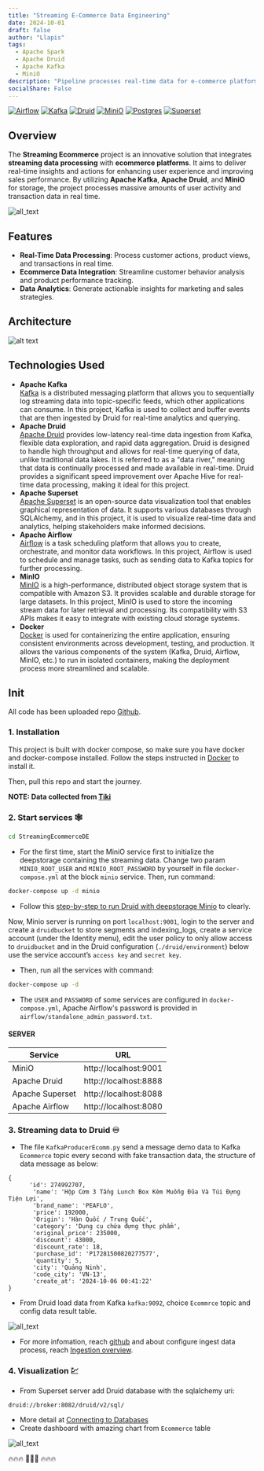 ```yaml
---
title: "Streaming E-Commerce Data Engineering"
date: 2024-10-01
draft: false
author: "Llapis"
tags:
  - Apache Spark
  - Apache Druid
  - Apache Kafka
  - MiniO
description: "Pipeline processes real-time data for e-commerce platforms."
socialShare: False
---
```


[![Airflow](https://img.shields.io/badge/Airflow-2.9.3-lightgrey)](https://airflow.apache.org/docs/)
[![Kafka](https://img.shields.io/badge/Kafka-lastest-black)](https://kafka.apache.org/documentation/)
[![Druid](https://img.shields.io/badge/Druid-30.0.0-lightblue)](https://druid.apache.org/docs/latest/design/)
[![MiniO](https://img.shields.io/badge/MiniO-lastest-darkred)](https://min.io/docs/minio/kubernetes/upstream/)
[![Postgres](https://img.shields.io/badge/Postgres-14alpine-blue)](https://www.postgresql.org/)
[![Superset](https://img.shields.io/badge/Superset-lastest-darkblue)](https://superset.apache.org/docs/intro)


## Overview

The **Streaming Ecommerce** project is an innovative solution that integrates **streaming data processing** with **ecommerce platforms**. It aims to deliver real-time insights and actions for enhancing user experience and improving sales performance. By utilizing **Apache Kafka**, **Apache Druid**, and **MiniO** for storage, the project processes massive amounts of user activity and transaction data in real time.

![all_text](/images/projects/streaming/viz.jpg)

## Features

- **Real-Time Data Processing**: Process customer actions, product views, and transactions in real time.
- **Ecommerce Data Integration**: Streamline customer behavior analysis and product performance tracking.
- **Data Analytics**: Generate actionable insights for marketing and sales strategies.

## Architecture
![alt text](/images/projects/streaming/architecture.png)

## Technologies Used
- **Apache Kafka**  
  [Kafka](https://kafka.apache.org/documentation/) is a distributed messaging platform that allows you to sequentially log streaming data into topic-specific feeds, which other applications can consume. In this project, Kafka is used to collect and buffer events that are then ingested by Druid for real-time analytics and querying.
- **Apache Druid**  
  [Apache Druid](https://druid.apache.org/docs/latest/design/) provides low-latency real-time data ingestion from Kafka, flexible data exploration, and rapid data aggregation. Druid is designed to handle high throughput and allows for real-time querying of data, unlike traditional data lakes. It is referred to as a "data river," meaning that data is continually processed and made available in real-time. Druid provides a significant speed improvement over Apache Hive for real-time data processing, making it ideal for this project.
- **Apache Superset**   
  [Apache Superset](https://superset.apache.org/docs/intro/) is an open-source data visualization tool that enables graphical representation of data. It supports various databases through SQLAlchemy, and in this project, it is used to visualize real-time data and analytics, helping stakeholders make informed decisions.
- **Apache Airflow**  
  [Airflow](https://airflow.apache.org/docs/) is a task scheduling platform that allows you to create, orchestrate, and monitor data workflows. In this project, Airflow is used to schedule and manage tasks, such as sending data to Kafka topics for further processing.
- **MinIO**  
  [MinIO](https://min.io/docs/minio/kubernetes/upstream/index.html) is a high-performance, distributed object storage system that is compatible with Amazon S3. It provides scalable and durable storage for large datasets. In this project, MinIO is used to store the incoming stream data for later retrieval and processing. Its compatibility with S3 APIs makes it easy to integrate with existing cloud storage systems.
- **Docker**  
  [Docker](https://www.docker.com/) is used for containerizing the entire application, ensuring consistent environments across development, testing, and production. It allows the various components of the system (Kafka, Druid, Airflow, MinIO, etc.) to run in isolated containers, making the deployment process more streamlined and scalable.

## Init

All code has been uploaded repo [Github](http://localhost:1313/projects/streamingrealtime/).

### 1. Installation

This project is built with docker compose, so make sure you have docker and docker-compose installed. Follow the steps instructed in [Docker](https://docs.docker.com/get-started/get-docker/) to install it. 

Then, pull this repo and start the journey.

**NOTE: Data collected from [Tiki](https://tiki.vn/)**

### 2. Start services 🕸️

```sh
cd StreamingEcommerceDE
```

* For the first time, start the MiniO service first to initialize the deepstorage containing the streaming data. Change two param `MINIO_ROOT_USER` and `MINIO_ROOT_PASSWORD` by yourself in file `docker-compose.yml` at the block `minio` service. Then, run command:

```sh
docker-compose up -d minio
```
* Follow this [step-by-step to run Druid with deepstorage Minio](https://blog.min.io/how-to-druid-superset-minio/) to clearly. 

Now, Minio server is running on port `localhost:9001`, login to the server and create a `druidbucket` to store segments and indexing_logs, create a service account (under the Identity menu), edit the user policy to only allow access to `druidbucket` and in the Druid configuration (`./druid/environment`) below use the service account’s `access key` and `secret key`.

* Then, run all the services with command:
```sh
docker-compose up -d
```
* The `USER` and `PASSWORD` of some services are configured in `docker-compose.yml`, Apache Airflow's password is provided in `airflow/standalone_admin_password.txt`.
#### SERVER
Service | URL |
--- | --- |
MiniO | http://localhost:9001 |
Apache Druid | http://localhost:8888 |
Apache Superset | http://localhost:8088 |
Apache Airflow | http://localhost:8080 |

### 3. Streaming data to Druid ♾️
* The file `KafkaProducerEcomm.py` send a message demo data to Kafka `Ecommerce` topic every second with fake transaction data, the structure of data message as below:

```code
{
      'id': 274992707,
       'name': 'Hộp Cơm 3 Tầng Lunch Box Kèm Muỗng Đũa Và Túi Đựng Tiện Lợi',
       'brand_name': 'PEAFLO',
       'price': 192000,
       'Origin': 'Hàn Quốc / Trung Quốc',
       'category': 'Dụng cụ chứa đựng thực phẩm',
       'original_price': 235000,
       'discount': 43000,
       'discount_rate': 18,
       'purchase_id': 'P17281500820277577',
       'quantity': 5,
       'city': 'Quảng Ninh',
       'code_city': 'VN-13',
       'create_at': '2024-10-06 00:41:22'
}
```

* From Druid load data from Kafka `kafka:9092`, choice `Ecommrce` topic and config data result table.

![all_text](/images/projects/streaming/druid_connect.gif)

* For more infomation, reach [github](https://github.com/apache/druid?tab=readme-ov-file) and about configure ingest data process, reach [Ingestion overview](https://druid.apache.org/docs/latest/ingestion/index.html).

### 4. Visualization 💹
* From Superset server add Druid database with the sqlalchemy uri:

```code
druid://broker:8082/druid/v2/sql/
```

* More detail at [Connecting to Databases](https://superset.apache.org/docs/configuration/databases/)
* Create dashboard with amazing chart from `Ecommerce` table

![all_text](/images/projects/streaming/viz.jpg)

🔥🔥🔥                                                            🤝🤝🤝                                                                  🔥🔥🔥


